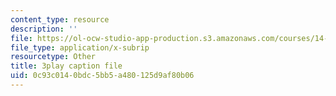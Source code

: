 ```yaml
---
content_type: resource
description: ''
file: https://ol-ocw-studio-app-production.s3.amazonaws.com/courses/14-01sc-principles-of-microeconomics-fall-2011/0c93c0140bdc5bb5a480125d9af80b06_TIWE0DaOlzU.vtt
file_type: application/x-subrip
resourcetype: Other
title: 3play caption file
uid: 0c93c014-0bdc-5bb5-a480-125d9af80b06
---
```

